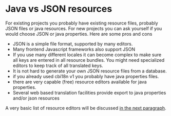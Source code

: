 # Java vs JSON resources

For existing projects you probably have existing resource files, probably JSON files or java resources. For new projects you can ask yourself if you would choose JSON or java properties. Here are some pros and cons

* JSON is a simple file format, supported by many editors.&#x20;
* Many frontend Javascript frameworks also support JSON
* If you use many different locales it can become complex to make sure all keys are entered in all resource bundles. You might need specialized editors to keep track of all translated keys.&#x20;
* It is not hard to generate your own JSON resource files from a database.
* if you already used cbi18n v1 you probably have java properties files.
* there are very capable (free) resource editors available for java properties.
* Several web based translation facilities provide export to java properties and/or json resources

A very basic list of resource editors will be discussed [in the next paragraph](resource-bundle-tools.md).
